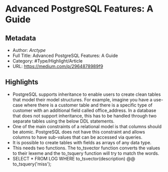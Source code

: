 # Advanced PostgreSQL Features: A Guide

## Metadata

* Author: *Arctype*
* Full Title: Advanced PostgreSQL Features: A Guide
* Category: #Type/Highlight/Article
* URL: https://medium.com/p/2964878989f9

## Highlights

* PostgreSQL supports inheritance to enable users to create clean tables that model their model structures. For example, imagine you have a use-case where there is a customer table and there is a specific type of customer with an additional field called office_address. In a database that does not support inheritance, this has to be handled through two separate tables using the below DDL statements.
* One of the main constraints of a relational model is that columns should be atomic. PostgreSQL does not have this constraint and allows columns to have sub-values that can be accessed via queries.
* It is possible to create tables with fields as arrays of any data type.
* This needs two functions. The to_tsvector function converts the values to their lexeme and the to_tsquery function will try to match the words.
* SELECT * FROM LOG WHERE to_tsvector(description) @@ to_tsquery('miss');
